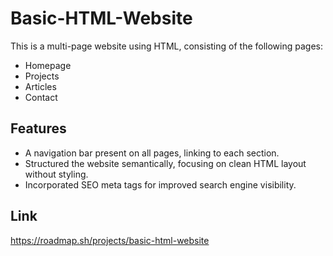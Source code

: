 # Basic-HTML-Website
This is a multi-page website using HTML, consisting of the following pages:
- Homepage
- Projects
- Articles
- Contact

## Features

- A navigation bar present on all pages, linking to each section.
- Structured the website semantically, focusing on clean HTML layout without styling.
- Incorporated SEO meta tags for improved search engine visibility.

## Link
https://roadmap.sh/projects/basic-html-website
